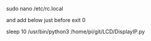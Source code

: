 sudo nano /etc/rc.local

and add below just before exit 0

sleep 10
/usr/bin/python3 /home/pi/git/LCD/DisplayIP.py